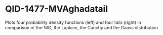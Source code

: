 # QID-1477-MVAghadatail

Plots four probability density functions (left) and four tails (right) in comparison of the NIG, the Laplace, the Cauchy and the Gauss distribution

